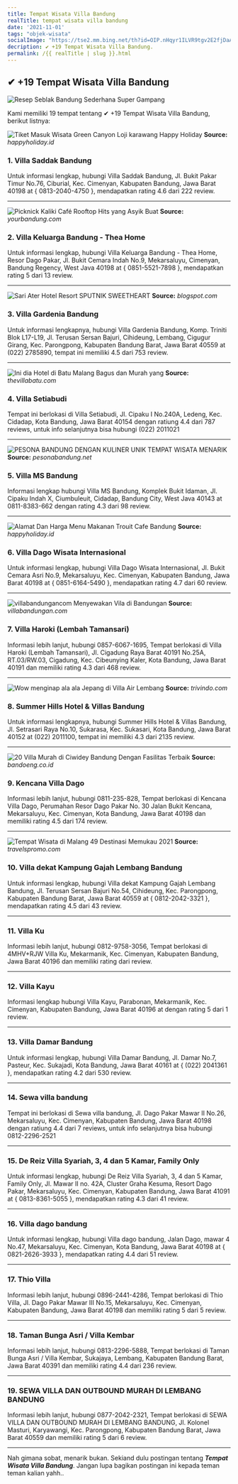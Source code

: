 ```yaml
---
title: Tempat Wisata Villa Bandung
realTitle: tempat wisata villa bandung
date: '2021-11-01'
tags: "objek-wisata"
socialImage: "https://tse2.mm.bing.net/th?id=OIP.nHqyr1ILVR9tgv2E2fjDaAHaHa&amp;pid=15.1"
decription: ✔ +19 Tempat Wisata Villa Bandung.
permalink: /{{ realTitle | slug }}.html
---
```


## ✔ +19 Tempat Wisata Villa Bandung

![Resep Seblak Bandung Sederhana Super Gampang](https://sweetrip.id/wp-content/uploads/2020/07/dobeldough_106790123_204935690793086_6164640464645857646_n.jpg)



Kami memiliki 19 tempat tentang ✔ +19 Tempat Wisata Villa Bandung, berikut listnya:



![Tiket Masuk Wisata Green Canyon Loji karawang  Happy Holiday](https://tse2.mm.bing.net/th?id=OIP.QE8q6ySSaNnGS4V6wb_dOgHaEo&amp;pid=15.1)
**Source:** _happyholiday.id_


### 1. Villa Saddak Bandung



Untuk informasi lengkap, hubungi Villa Saddak Bandung, Jl. Bukit Pakar Timur No.76, Ciburial, Kec. Cimenyan, Kabupaten Bandung, Jawa Barat 40198 at { 0813-2040-4750 }, mendapatkan rating 4.6 dari 222 review.

---


![Picknick Kaliki Café Rooftop Hits yang Asyik Buat ](https://tse2.mm.bing.net/th?id=OIP.YgIOqqjsGGEYDzo0un07jAHaE8&amp;pid=15.1)
**Source:** _yourbandung.com_


### 2. Villa Keluarga Bandung - Thea Home



Untuk informasi lengkap, hubungi Villa Keluarga Bandung - Thea Home, Resor Dago Pakar, Jl. Bukit Cemara Indah No.9, Mekarsaluyu, Cimenyan, Bandung Regency, West Java 40198 at { 0851-5521-7898 }, mendapatkan rating 5 dari 13 review.

---


![Sari Ater Hotel  Resort  SPUTNIK SWEETHEART](https://tse1.mm.bing.net/th?id=OIP.6INNeRL3RR8tcGrZ12bciwHaE7&amp;pid=15.1)
**Source:** _blogspot.com_


### 3. Villa Gardenia Bandung



Untuk informasi lengkapnya, hubungi Villa Gardenia Bandung, Komp. Triniti Blok L17-L19, Jl. Terusan Sersan Bajuri, Cihideung, Lembang, Cigugur Girang, Kec. Parongpong, Kabupaten Bandung Barat, Jawa Barat 40559 at (022) 2785890, tempat ini memiliki 4.5 dari 753 review.

---


![Ini dia Hotel di Batu Malang Bagus dan Murah yang ](https://tse4.mm.bing.net/th?id=OIP.X9CjuC5F1yhD4pvlE81EeAHaE8&amp;pid=15.1)
**Source:** _thevillabatu.com_


### 4. Villa Setiabudi



Tempat ini berlokasi di Villa Setiabudi, Jl. Cipaku I No.240A, Ledeng, Kec. Cidadap, Kota Bandung, Jawa Barat 40154 dengan ratiung 4.4 dari 787 reviews, untuk info selanjutnya bisa hubungi (022) 2011021

---


![PESONA BANDUNG DENGAN KULINER UNIK  TEMPAT WISATA MENARIK](https://tse1.mm.bing.net/th?id=OIP.Y-vHMpjecSzWnZiuqMr16QHaDe&amp;pid=15.1)
**Source:** _pesonabandung.net_


### 5. Villa MS Bandung



Informasi lengkap hubungi Villa MS Bandung, Komplek Bukit Idaman, Jl. Cipaku Indah X, Ciumbuleuit, Cidadap, Bandung City, West Java 40143 at 0811-8383-662 dengan rating 4.3 dari 98 review.

---


![Alamat Dan Harga Menu Makanan Trouit Cafe Bandung ](https://tse3.mm.bing.net/th?id=OIP.TZtsIxNaO5GZLWI98ryHxwHaEM&amp;pid=15.1)
**Source:** _happyholiday.id_


### 6. Villa Dago Wisata Internasional



Untuk informasi lengkap, hubungi Villa Dago Wisata Internasional, Jl. Bukit Cemara Asri No.9, Mekarsaluyu, Kec. Cimenyan, Kabupaten Bandung, Jawa Barat 40198 at { 0851-6164-5490 }, mendapatkan rating 4.7 dari 60 review.

---


![villabandungancom  Menyewakan Vila di Bandungan](https://tse4.mm.bing.net/th?id=OIP.WNJf4GPxVJrHqPo_CDExawHaFj&amp;pid=15.1)
**Source:** _villabandungan.com_


### 7. Villa Haroki (Lembah Tamansari)



Informasi lebih lanjut, hubungi 0857-6067-1695, Tempat berlokasi di Villa Haroki (Lembah Tamansari), Jl. Cigadung Raya Barat 40191 No.25A, RT.03/RW.03, Cigadung, Kec. Cibeunying Kaler, Kota Bandung, Jawa Barat 40191 dan memiliki rating 4.3 dari 468 review.

---


![Wow menginap ala ala Jepang di Villa Air Lembang](https://tse1.mm.bing.net/th?id=OIP.bD2J6EC3ekgz_gzZWf_I_AHaFj&amp;pid=15.1)
**Source:** _trivindo.com_


### 8. Summer Hills Hotel &amp; Villas Bandung



Untuk informasi lengkapnya, hubungi Summer Hills Hotel &amp; Villas Bandung, Jl. Setrasari Raya No.10, Sukarasa, Kec. Sukasari, Kota Bandung, Jawa Barat 40152 at (022) 2011100, tempat ini memiliki 4.3 dari 2135 review.

---


![20 Villa Murah di Ciwidey Bandung Dengan Fasilitas Terbaik ](https://tse4.mm.bing.net/th?id=OIP.GfPJGzCLBaEld8KVEOiVygHaEc&amp;pid=15.1)
**Source:** _bandoeng.co.id_


### 9. Kencana Villa Dago



Informasi lebih lanjut, hubungi 0811-235-828, Tempat berlokasi di Kencana Villa Dago, Perumahan Resor Dago Pakar No. 30 Jalan Bukit Kencana, Mekarsaluyu, Kec. Cimenyan, Kota Bandung, Jawa Barat 40198 dan memiliki rating 4.5 dari 174 review.

---


![Tempat Wisata di Malang 49 Destinasi Memukau 2021 ](https://tse1.mm.bing.net/th?id=OIP.ZhnR_0mS68v58BdPGQwS1QHaFj&amp;pid=15.1)
**Source:** _travelspromo.com_


### 10. Villa dekat Kampung Gajah Lembang Bandung



Untuk informasi lengkap, hubungi Villa dekat Kampung Gajah Lembang Bandung, Jl. Terusan Sersan Bajuri No.54, Cihideung, Kec. Parongpong, Kabupaten Bandung Barat, Jawa Barat 40559 at { 0812-2042-3321 }, mendapatkan rating 4.5 dari 43 review.

---


### 11. Villa Ku



Informasi lebih lanjut, hubungi 0812-9758-3056, Tempat berlokasi di 4MHV+RJW Villa Ku, Mekarmanik, Kec. Cimenyan, Kabupaten Bandung, Jawa Barat 40196 dan memiliki rating  dari  review.

---


### 12. Villa Kayu



Informasi lengkap hubungi Villa Kayu, Parabonan, Mekarmanik, Kec. Cimenyan, Kabupaten Bandung, Jawa Barat 40196 at  dengan rating 5 dari 1 review.

---


### 13. Villa Damar Bandung



Untuk informasi lengkap, hubungi Villa Damar Bandung, Jl. Damar No.7, Pasteur, Kec. Sukajadi, Kota Bandung, Jawa Barat 40161 at { (022) 2041361 }, mendapatkan rating 4.2 dari 530 review.

---


### 14. Sewa villa bandung



Tempat ini berlokasi di Sewa villa bandung, Jl. Dago Pakar Mawar II No.26, Mekarsaluyu, Kec. Cimenyan, Kabupaten Bandung, Jawa Barat 40198 dengan ratiung 4.4 dari 7 reviews, untuk info selanjutnya bisa hubungi 0812-2296-2521

---


### 15. De Reiz Villa Syariah, 3, 4 dan 5 Kamar, Family Only



Untuk informasi lengkap, hubungi De Reiz Villa Syariah, 3, 4 dan 5 Kamar, Family Only, Jl. Mawar II no. 42A, Cluster Graha Kesuma, Resort Dago Pakar, Mekarsaluyu, Kec. Cimenyan, Kabupaten Bandung, Jawa Barat 41091 at { 0813-8361-5055 }, mendapatkan rating 4.3 dari 41 review.

---


### 16. Villa dago bandung



Untuk informasi lengkap, hubungi Villa dago bandung, Jalan Dago, mawar 4 No.47, Mekarsaluyu, Kec. Cimenyan, Kota Bandung, Jawa Barat 40198 at { 0821-2626-3933 }, mendapatkan rating 4.4 dari 51 review.

---


### 17. Thio Villa



Informasi lebih lanjut, hubungi 0896-2441-4286, Tempat berlokasi di Thio Villa, Jl. Dago Pakar Mawar III No.15, Mekarsaluyu, Kec. Cimenyan, Kabupaten Bandung, Jawa Barat 40198 dan memiliki rating 5 dari 5 review.

---


### 18. Taman Bunga Asri / Villa Kembar



Informasi lebih lanjut, hubungi 0813-2296-5888, Tempat berlokasi di Taman Bunga Asri / Villa Kembar, Sukajaya, Lembang, Kabupaten Bandung Barat, Jawa Barat 40391 dan memiliki rating 4.4 dari 236 review.

---


### 19. SEWA VILLA DAN OUTBOUND MURAH DI LEMBANG BANDUNG



Informasi lebih lanjut, hubungi 0877-2042-2321, Tempat berlokasi di SEWA VILLA DAN OUTBOUND MURAH DI LEMBANG BANDUNG, Jl. Kolonel Masturi, Karyawangi, Kec. Parongpong, Kabupaten Bandung Barat, Jawa Barat 40559 dan memiliki rating 5 dari 6 review.

---









Nah gimana sobat, menarik bukan. Sekiand dulu postingan tentang ***Tempat Wisata Villa Bandung***. Jangan lupa bagikan postingan ini kepada teman teman kalian yahh..
